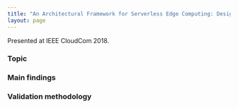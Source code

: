 ```yaml
---
title: "An Architectural Framework for Serverless Edge Computing: Design and Emulation Tools"
layout: page
---
```


Presented at IEEE CloudCom 2018.

### Topic

### Main findings

### Validation methodology
